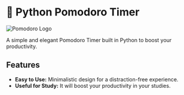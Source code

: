 # 🍅 Python Pomodoro Timer

![Pomodoro Logo]([assets/pypomo_logo.png](https://raw.githubusercontent.com/mon42ch/Pomodoro-Timer/main/tomato.png))

A simple and elegant Pomodoro Timer built in Python to boost your productivity.

## Features

- **Easy to Use:** Minimalistic design for a distraction-free experience.
- **Useful for Study:** It will boost your productivity in your studies. 

